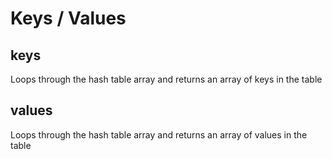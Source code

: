 # Keys / Values
## keys
Loops through the hash table array and returns an array of keys in the table
## values
Loops through the hash table array and returns an array of values in the table
